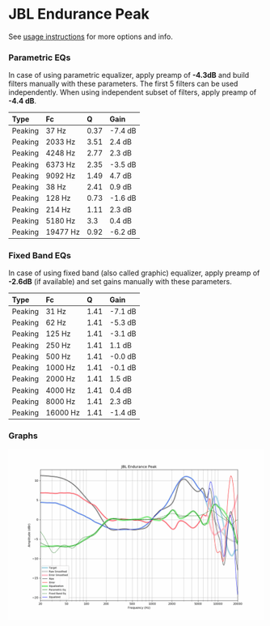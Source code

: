 # JBL Endurance Peak
See [usage instructions](https://github.com/jaakkopasanen/AutoEq#usage) for more options and info.

### Parametric EQs
In case of using parametric equalizer, apply preamp of **-4.3dB** and build filters manually
with these parameters. The first 5 filters can be used independently.
When using independent subset of filters, apply preamp of **-4.4 dB**.

| Type    | Fc       |    Q | Gain    |
|:--------|:---------|:-----|:--------|
| Peaking | 37 Hz    | 0.37 | -7.4 dB |
| Peaking | 2033 Hz  | 3.51 | 2.4 dB  |
| Peaking | 4248 Hz  | 2.77 | 2.3 dB  |
| Peaking | 6373 Hz  | 2.35 | -3.5 dB |
| Peaking | 9092 Hz  | 1.49 | 4.7 dB  |
| Peaking | 38 Hz    | 2.41 | 0.9 dB  |
| Peaking | 128 Hz   | 0.73 | -1.6 dB |
| Peaking | 214 Hz   | 1.11 | 2.3 dB  |
| Peaking | 5180 Hz  | 3.3  | 0.4 dB  |
| Peaking | 19477 Hz | 0.92 | -6.2 dB |

### Fixed Band EQs
In case of using fixed band (also called graphic) equalizer, apply preamp of **-2.6dB**
(if available) and set gains manually with these parameters.

| Type    | Fc       |    Q | Gain    |
|:--------|:---------|:-----|:--------|
| Peaking | 31 Hz    | 1.41 | -7.1 dB |
| Peaking | 62 Hz    | 1.41 | -5.3 dB |
| Peaking | 125 Hz   | 1.41 | -3.1 dB |
| Peaking | 250 Hz   | 1.41 | 1.1 dB  |
| Peaking | 500 Hz   | 1.41 | -0.0 dB |
| Peaking | 1000 Hz  | 1.41 | -0.1 dB |
| Peaking | 2000 Hz  | 1.41 | 1.5 dB  |
| Peaking | 4000 Hz  | 1.41 | 0.4 dB  |
| Peaking | 8000 Hz  | 1.41 | 2.3 dB  |
| Peaking | 16000 Hz | 1.41 | -1.4 dB |

### Graphs
![](./JBL%20Endurance%20Peak.png)